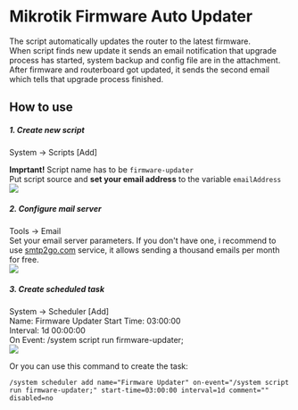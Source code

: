 # Mikrotik Firmware Auto Updater
The script automatically updates the router to the latest firmware.  
When script finds new update it sends an email notification that upgrade process has started, system backup and config file are in the attachment. After firmware and routerboard got updated, it sends the second email which tells that upgrade process finished.

## How to use
##### 1. Create new script
System -> Scripts [Add]  

**Imprtant!** Script name has to be `firmware-updater`   
Put script source and **set your email address** to the variable `emailAddress`
![](https://github.com/beeyev/Mikrotik-Firmware-Auto-Updater/raw/master/howto/script-name.png)  

##### 2. Configure mail server
Tools -> Email  
Set your email server parameters. If you don't have one, i recommend to use [smtp2go.com](https://smtp2go.com "smtp2go.com") service, it allows sending a thousand emails per month for free.  
![](https://github.com/beeyev/Mikrotik-Firmware-Auto-Updater/raw/master/howto/email-config.png)  

##### 3. Create scheduled task
System -> Scheduler [Add]  
Name: Firmware Updater 
Start Time: 03:00:00  
Interval: 1d 00:00:00  
On Event: /system script run firmware-updater;  
![](https://github.com/beeyev/Mikrotik-Firmware-Auto-Updater/raw/master/howto/scheduler-task.png)  
  
Or you can use this command to create the task:
```
/system scheduler add name="Firmware Updater" on-event="/system script run firmware-updater;" start-time=03:00:00 interval=1d comment="" disabled=no
```